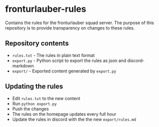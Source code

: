 # fronturlauber-rules

Contains the rules for the fronturlauber squad server.
The purpose of this repository is to provide transparency on changes to these rules.


## Repository contents

- `rules.txt` - The rules in plain text format
- `export.py` - Python script to export the rules as json and discord-markdown
- `export/` - Exported content generated by `export.py`

## Updating the rules

- Edit `rules.txt` to the new content
- Run `python export.py`
- Push the changes
- The rules on the homepage updates every full hour
- Update the rules in discord with the the new `export/rules.md`

